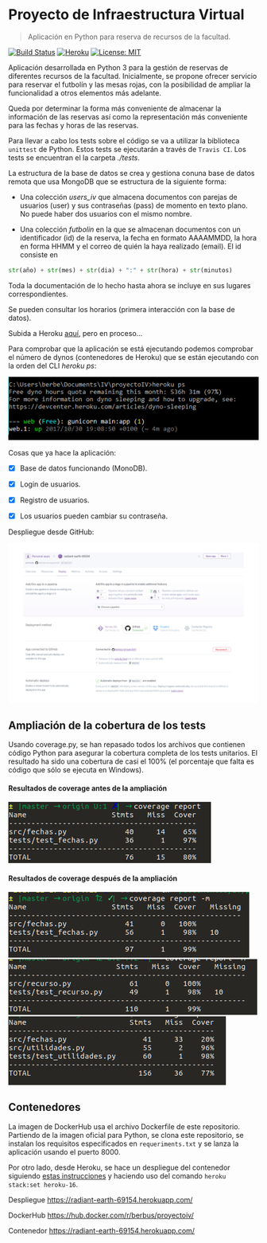 # Proyecto de Infraestructura Virtual

> Aplicación en Python para reserva de recursos de la facultad.

[![Build Status](https://travis-ci.org/berbus/proyectoIV.svg?branch=master)](https://travis-ci.org/berbus/proyectoIV)
[![Heroku](https://heroku-badge.herokuapp.com/?app=radiant-earth-69154&style=flat&svg=1)](https://radiant-earth-69154.herokuapp.com/)
[![License: MIT](https://img.shields.io/badge/License-MIT-yellow.svg)](https://opensource.org/licenses/MIT)


Aplicación desarrollada en Python 3 para la gestión de reservas de diferentes recursos de la facultad. Inicialmente, se propone ofrecer servicio para reservar el futbolín y las mesas rojas, con la posibilidad de ampliar la funcionalidad a otros elementos más adelante.

Queda por determinar la forma más conveniente de almacenar la información de las reservas así como la representación más conveniente para las fechas y horas de las reservas.

Para llevar a cabo los tests sobre el código se va a utilizar la biblioteca `unittest` de Python. Estos tests se ejecutarán a través de `Travis CI`. Los tests se encuentran el la carpeta *./tests*.

La estructura de la base de datos se crea y gestiona conuna base de datos remota que usa MongoDB que se estructura de la siguiente forma:
- Una colección *users_iv* que almacena documentos con parejas de usuarios (user) y sus contraseñas (pass) de momento en texto plano. No puede haber dos usuarios con el mismo nombre.

- Una colección *futbolin* en la que se almacenan documentos con un identificador (id) de la reserva, la fecha en formato AAAAMMDD, la hora en forma HHMM y el correo de quién la haya realizado (email). El id consiste en

```python
str(año) + str(mes) + str(dia) + ":" + str(hora) + str(minutos)
```

Toda la documentación de lo hecho hasta ahora se incluye en sus lugares correspondientes.

Se pueden consultar los horarios (primera interacción con la base de datos).

Subida a Heroku [aquí](https://radiant-earth-69154.herokuapp.com/), pero en proceso...

Para comprobar que la aplicación se está ejecutando podemos comprobar el número de dynos (contenedores de Heroku) que se están ejecutando con la orden del CLI *heroku ps*:

![img1](static/img/dynos_heroku.png)

Cosas que ya hace la aplicación:

- [X] Base de datos funcionando (MonoDB).
- [X] Login de usuarios.
- [X] Registro de usuarios.
- [X] Los usuarios pueden cambiar su contraseña.


Despliegue desde GitHub:

![img2](/static/img/heroku-dep.png)

## Ampliación de la cobertura de los tests
Usando coverage.py, se han repasado todos los archivos que contienen código Python para asegurar la cobertura completa de los tests unitarios. El resultado ha sido una cobertura de casi el 100% (el porcentaje que falta es código que sólo se ejecuta en Windows).

#### Resultados de coverage antes de la ampliación
![img5](static/img/cov_fechas_antes.png)

#### Resultados de coverage después de la ampliación
![img2](static/img/cov_fechas_despues.png)
![img3](static/img/cov_recursos_despues.png)
![img4](static/img/cov_utilidades_despues.png)


## Contenedores

La imagen de DockerHub usa el archivo Dockerfile de este repositorio.  Partiendo de la imagen oficial para Python, se clona este repositorio, se instalan los requisitos especificados en ``requeriments.txt`` y se lanza la aplicación usando el puerto 8000.

Por otro lado, desde Heroku, se hace un despliegue del contenedor siguiendo [estas instrucciones](https://devcenter.heroku.com/articles/container-registry-and-runtime) y haciendo uso del comando  ``heroku stack:set heroku-16``.


Despliegue https://radiant-earth-69154.herokuapp.com/

DockerHub https://hub.docker.com/r/berbus/proyectoiv/

Contenedor https://radiant-earth-69154.herokuapp.com/
